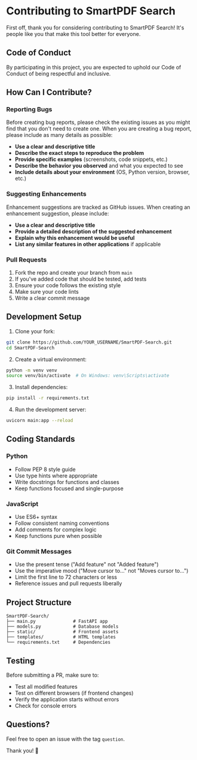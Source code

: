 # Contributing to SmartPDF Search

First off, thank you for considering contributing to SmartPDF Search! It's people like you that make this tool better for everyone.

## Code of Conduct

By participating in this project, you are expected to uphold our Code of Conduct of being respectful and inclusive.

## How Can I Contribute?

### Reporting Bugs

Before creating bug reports, please check the existing issues as you might find that you don't need to create one. When you are creating a bug report, please include as many details as possible:

* **Use a clear and descriptive title**
* **Describe the exact steps to reproduce the problem**
* **Provide specific examples** (screenshots, code snippets, etc.)
* **Describe the behavior you observed** and what you expected to see
* **Include details about your environment** (OS, Python version, browser, etc.)

### Suggesting Enhancements

Enhancement suggestions are tracked as GitHub issues. When creating an enhancement suggestion, please include:

* **Use a clear and descriptive title**
* **Provide a detailed description of the suggested enhancement**
* **Explain why this enhancement would be useful**
* **List any similar features in other applications** if applicable

### Pull Requests

1. Fork the repo and create your branch from `main`
2. If you've added code that should be tested, add tests
3. Ensure your code follows the existing style
4. Make sure your code lints
5. Write a clear commit message

## Development Setup

1. Clone your fork:
```bash
git clone https://github.com/YOUR_USERNAME/SmartPDF-Search.git
cd SmartPDF-Search
```

2. Create a virtual environment:
```bash
python -m venv venv
source venv/bin/activate  # On Windows: venv\Scripts\activate
```

3. Install dependencies:
```bash
pip install -r requirements.txt
```

4. Run the development server:
```bash
uvicorn main:app --reload
```

## Coding Standards

### Python
- Follow PEP 8 style guide
- Use type hints where appropriate
- Write docstrings for functions and classes
- Keep functions focused and single-purpose

### JavaScript
- Use ES6+ syntax
- Follow consistent naming conventions
- Add comments for complex logic
- Keep functions pure when possible

### Git Commit Messages
- Use the present tense ("Add feature" not "Added feature")
- Use the imperative mood ("Move cursor to..." not "Moves cursor to...")
- Limit the first line to 72 characters or less
- Reference issues and pull requests liberally

## Project Structure

```
SmartPDF-Search/
├── main.py              # FastAPI app
├── models.py            # Database models
├── static/              # Frontend assets
├── templates/           # HTML templates
└── requirements.txt     # Dependencies
```

## Testing

Before submitting a PR, make sure to:
- Test all modified features
- Test on different browsers (if frontend changes)
- Verify the application starts without errors
- Check for console errors

## Questions?

Feel free to open an issue with the tag `question`.

Thank you! 🙏
